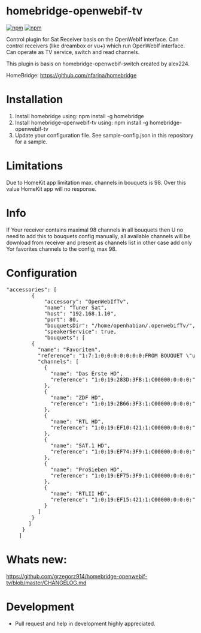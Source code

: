 # homebridge-openwebif-tv
[![npm](https://img.shields.io/npm/dt/homebridge-openwebif-tv.svg)](https://www.npmjs.com/package/homebridge-openwebif-tv) [![npm](https://img.shields.io/npm/v/homebridge-openwebif-tv.svg)](https://www.npmjs.com/package/homebridge-openwebif-tv)

Control plugin for Sat Receiver basis on the OpenWebIf interface.
Can control receivers (like dreambox or vu+) which run OpenWebIf interface.
Can operate as TV service, switch and read channels.

This plugin is basis on homebridge-openwebif-switch created by alex224.

HomeBridge: https://github.com/nfarina/homebridge

# Installation

1. Install homebridge using: npm install -g homebridge
2. Install homebridge-openwebif-tv using: npm install -g homebridge-openwebif-tv
3. Update your configuration file. See sample-config.json in this repository for a sample. 

# Limitations
Due to HomeKit app limitation max. channels in bouquets is 98. Over this value HomeKit app will no response.

# Info
If Your receiver contains maximal 98 channels in all bouquets then U no need to add this to bouquets config manually, all available channels will be download from receiver and present as channels list in other case add only Yor favorites channels to the config, max 98.

# Configuration

 <pre>
"accessories": [
        {
            "accessory": "OpenWebIfTv",
            "name": "Tuner Sat",
            "host": "192.168.1.10",
            "port": 80,
            "bouquetsDir": "/home/openhabian/.openwebifTv/",
            "speakerService": true,
            "bouquets": [
        {
          "name": "Favoriten",
          "reference": "1:7:1:0:0:0:0:0:0:0:FROM BOUQUET \"userbouquet.favourites.tv\" ORDER BY bouquet",
          "channels": [
            {
              "name": "Das Erste HD",
              "reference": "1:0:19:283D:3FB:1:C00000:0:0:0:"
            },
            {
              "name": "ZDF HD",
              "reference": "1:0:19:2B66:3F3:1:C00000:0:0:0:"
            },
            {
              "name": "RTL HD",
              "reference": "1:0:19:EF10:421:1:C00000:0:0:0:"
            },
            {
              "name": "SAT.1 HD",
              "reference": "1:0:19:EF74:3F9:1:C00000:0:0:0:"
            },
            {
              "name": "ProSieben HD",
              "reference": "1:0:19:EF75:3F9:1:C00000:0:0:0:"
            },
            {
              "name": "RTLII HD",
              "reference": "1:0:19:EF15:421:1:C00000:0:0:0:"
            }
          ]
        }
       ]
     }
    ]
</pre>


# Whats new:
https://github.com/grzegorz914/homebridge-openwebif-tv/blob/master/CHANGELOG.md

# Development
- Pull request and help in development highly appreciated.
